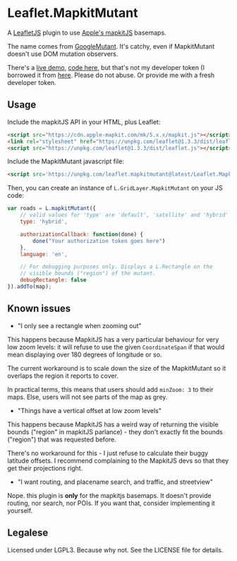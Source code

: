 # Leaflet.MapkitMutant

A [LeafletJS](http://leafletjs.com/) plugin to use [Apple's mapkitJS](https://developer.apple.com/documentation/mapkitjs) basemaps.

The name comes from [GoogleMutant](https://gitlab.com/IvanSanchez/Leaflet.GridLayer.GoogleMutant). It's catchy, even if MapkitMutant doesn't use DOM mutation observers.

There's a [live demo](https://codepen.io/ivansanchez-the-bashful/full/ZjKqMz),
[code here](https://codepen.io/ivansanchez-the-bashful/pen/ZjKqMz?editors=0010),
but that's not my developer token (I borrowed it from
[here](https://codepen.io/ping13/pen/xzLOqe). Please do not abuse. Or provide me with
a fresh developer token.


## Usage

Include the mapkitJS API in your HTML, plus Leaflet:

```html
<script src="https://cdn.apple-mapkit.com/mk/5.x.x/mapkit.js"></script>
<link rel="stylesheet" href="https://unpkg.com/leaflet@1.3.3/dist/leaflet.css" />
<script src="https://unpkg.com/leaflet@1.3.3/dist/leaflet.js"></script>
```

Include the MapkitMutant javascript file:

```html
<script src='https://unpkg.com/leaflet.mapkitmutant@latest/Leaflet.MapkitMutant.js'></script>
```

Then, you can create an instance of `L.GridLayer.MapkitMutant` on your JS code:

```javascript
var roads = L.mapkitMutant({
	// valid values for 'type' are 'default', 'satellite' and 'hybrid'
	type: 'hybrid',

	authorizationCallback: function(done) {
		done("Your authorization token goes here")
	},
	language: 'en',

	// For debugging purposes only. Displays a L.Rectangle on the
	// visible bounds ("region") of the mutant.
	debugRectangle: false
}).addTo(map);
```


## Known issues

* "I only see a rectangle when zooming out"

This happens because MapkitJS has a very particular behaviour for very low
zoom levels: it will refuse to use the given `CoordinateSpan` if that would
mean displaying over 180 degrees of longitude or so.

The current workaround is to scale down the size of the MapkitMutant so it overlaps
the region it reports to cover.

In practical terms, this means that users should add `minZoom: 3` to their maps.
Else, users will not see parts of the map as grey.

* "Things have a vertical offset at low zoom levels"

This happens because MapkitJS has a weird way of returning the visible bounds
("region" in mapkitJS parlance) - they don't exactly fit the bounds ("region")
that was requested before.

There's no workaround for this - I just refuse to calculate their buggy latitude
offsets. I recommend complaining to the MapkitJS devs so that they get their
projections right.


* "I want routing, and placename search, and traffic, and streetview"

Nope. this plugin is **only** for the mapkitjs basemaps. It doesn't provide
routing, nor search, nor POIs. If you want that, consider implementing it
yourself.

## Legalese

Licensed under LGPL3. Because why not. See the LICENSE file for details.

